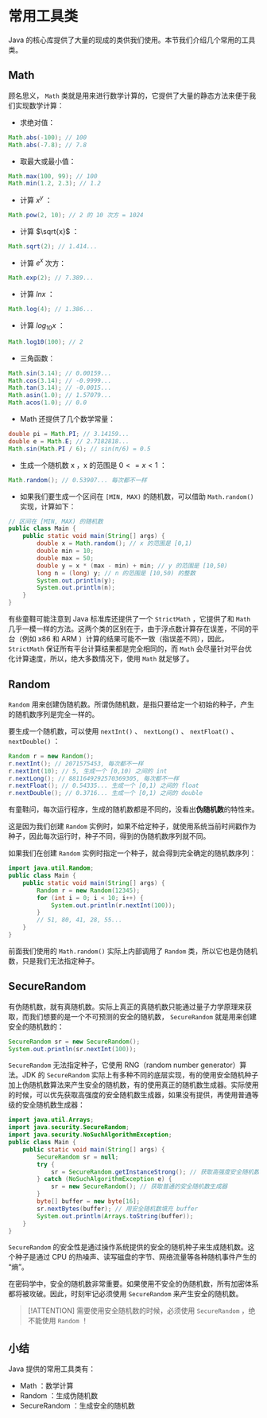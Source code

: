 # **常用工具类**


Java 的核心库提供了大量的现成的类供我们使用。本节我们介绍几个常用的工具类。

## Math

顾名思义， `Math` 类就是用来进行数学计算的，它提供了大量的静态方法来便于我们实现数学计算：

- 求绝对值：

```java
Math.abs(-100); // 100
Math.abs(-7.8); // 7.8
```

- 取最大或最小值：

```java
Math.max(100, 99); // 100
Math.min(1.2, 2.3); // 1.2
```

- 计算 $x^y$ ：

```java
Math.pow(2, 10); // 2 的 10 次方 = 1024
```

- 计算 $\sqrt{x}$ ：

```java
Math.sqrt(2); // 1.414...
```

- 计算 $e^{x}$ 次方：

```java
Math.exp(2); // 7.389...
```

- 计算 $ln{x}$ ：

```java
Math.log(4); // 1.386...
```

- 计算 $log_{10}{x}$ ：

```java
Math.log10(100); // 2
```

- 三角函数：

```java
Math.sin(3.14); // 0.00159...
Math.cos(3.14); // -0.9999...
Math.tan(3.14); // -0.0015...
Math.asin(1.0); // 1.57079...
Math.acos(1.0); // 0.0
```

- Math 还提供了几个数学常量：

```java
double pi = Math.PI; // 3.14159...
double e = Math.E; // 2.7182818...
Math.sin(Math.PI / 6); // sin(π/6) = 0.5
```

- 生成一个随机数 x ，x 的范围是 $0 <= x < 1$ ：

```java
Math.random(); // 0.53907... 每次都不一样
```

- 如果我们要生成一个区间在 `[MIN, MAX)` 的随机数，可以借助 `Math.random()`实现，计算如下：

```java
// 区间在 [MIN, MAX) 的随机数
public class Main {
    public static void main(String[] args) {
        double x = Math.random(); // x 的范围是 [0,1)
        double min = 10;
        double max = 50;
        double y = x * (max - min) + min; // y 的范围是 [10,50)
        long n = (long) y; // n 的范围是 [10,50) 的整数
        System.out.println(y);
        System.out.println(n);
    }
}
```

有些童鞋可能注意到 Java 标准库还提供了一个 `StrictMath` ，它提供了和 `Math` 几乎一模一样的方法。这两个类的区别在于，由于浮点数计算存在误差，不同的平台（例如 x86 和 ARM ）计算的结果可能不一致（指误差不同），因此， `StrictMath` 保证所有平台计算结果都是完全相同的，而 `Math` 会尽量针对平台优化计算速度，所以，绝大多数情况下，使用 `Math` 就足够了。

## Random

`Random` 用来创建伪随机数。所谓伪随机数，是指只要给定一个初始的种子，产生的随机数序列是完全一样的。

要生成一个随机数，可以使用 `nextInt()` 、 `nextLong()` 、 `nextFloat()` 、 `nextDouble()` ：

```java
Random r = new Random();
r.nextInt(); // 2071575453, 每次都不一样
r.nextInt(10); // 5, 生成一个 [0,10) 之间的 int
r.nextLong(); // 8811649292570369305, 每次都不一样
r.nextFloat(); // 0.54335... 生成一个 [0,1) 之间的 float
r.nextDouble(); // 0.3716... 生成一个 [0,1) 之间的 double
```

有童鞋问，每次运行程序，生成的随机数都是不同的，没看出**伪随机数**的特性来。

这是因为我们创建 `Random` 实例时，如果不给定种子，就使用系统当前时间戳作为种子，因此每次运行时，种子不同，得到的伪随机数序列就不同。

如果我们在创建 `Random` 实例时指定一个种子，就会得到完全确定的随机数序列：

```java
import java.util.Random;
public class Main {
    public static void main(String[] args) {
        Random r = new Random(12345);
        for (int i = 0; i < 10; i++) {
            System.out.println(r.nextInt(100));
        }
        // 51, 80, 41, 28, 55...
    }
}
```

前面我们使用的 `Math.random()` 实际上内部调用了 `Random` 类，所以它也是伪随机数，只是我们无法指定种子。



## SecureRandom

有伪随机数，就有真随机数。实际上真正的真随机数只能通过量子力学原理来获取，而我们想要的是一个不可预测的安全的随机数， `SecureRandom` 就是用来创建安全的随机数的：

```java
SecureRandom sr = new SecureRandom();
System.out.println(sr.nextInt(100));
```

`SecureRandom` 无法指定种子，它使用 RNG（random number generator）算法。JDK 的 `SecureRandom` 实际上有多种不同的底层实现，有的使用安全随机种子加上伪随机数算法来产生安全的随机数，有的使用真正的随机数生成器。实际使用的时候，可以优先获取高强度的安全随机数生成器，如果没有提供，再使用普通等级的安全随机数生成器：


```java
import java.util.Arrays;
import java.security.SecureRandom;
import java.security.NoSuchAlgorithmException;
public class Main {
    public static void main(String[] args) {
        SecureRandom sr = null;
        try {
            sr = SecureRandom.getInstanceStrong(); // 获取高强度安全随机数生成器
        } catch (NoSuchAlgorithmException e) {
            sr = new SecureRandom(); // 获取普通的安全随机数生成器
        }
        byte[] buffer = new byte[16];
        sr.nextBytes(buffer); // 用安全随机数填充 buffer
        System.out.println(Arrays.toString(buffer));
    }
}
```

`SecureRandom` 的安全性是通过操作系统提供的安全的随机种子来生成随机数。这个种子是通过 CPU 的热噪声、读写磁盘的字节、网络流量等各种随机事件产生的 “熵”。

在密码学中，安全的随机数非常重要。如果使用不安全的伪随机数，所有加密体系都将被攻破。因此，时刻牢记必须使用 `SecureRandom` 来产生安全的随机数。


> [!ATTENTION]
> 需要使用安全随机数的时候，必须使用 `SecureRandom` ，绝不能使用 `Random` ！


## 小结

Java 提供的常用工具类有：
- Math ：数学计算
- Random ：生成伪随机数
- SecureRandom ：生成安全的随机数



